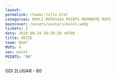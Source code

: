 ```yaml
---
layout: 
permalink: /team/:title.html
categories: MVPLI MVPD1024 POINTS MVPNORTE MVPS
maincover: /assets/avatars/male1.webp
tickets: 2
date: 2020-08-29 10:29:20 +0700
title: ORZIE
team: DUAT
MVPS: 4
sex: male1
POINTS: "90"
---
```

GDI 2LUGAR - 80